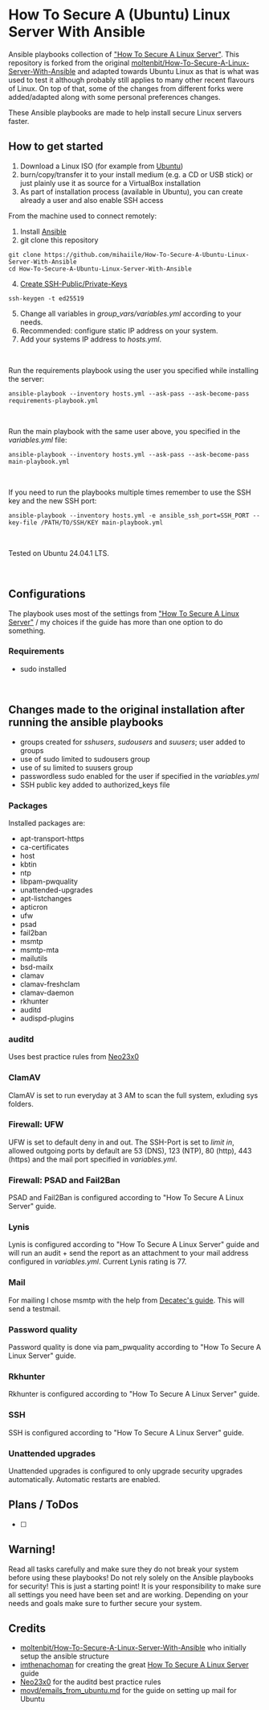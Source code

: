 # How To Secure A (Ubuntu) Linux Server With Ansible
Ansible playbooks collection of ["How To Secure A Linux Server"](https://github.com/imthenachoman/How-To-Secure-A-Linux-Server).
This repository is forked from the original [moltenbit/How-To-Secure-A-Linux-Server-With-Ansible](https://github.com/moltenbit/How-To-Secure-A-Linux-Server-With-Ansible) and adapted towards Ubuntu Linux as that is what was used to test it although probably still applies to many other recent flavours of Linux. On top of that, some of the changes from different forks were added/adapted along with some personal preferences changes. 

These Ansible playbooks are made to help install secure Linux servers faster.

## How to get started
1. Download a Linux ISO (for example from [Ubuntu](https://ubuntu.com/))
2. burn/copy/transfer it to your install medium (e.g. a CD or USB stick) or just plainly use it as source for a VirtualBox installation
3. As part of installation process (available in Ubuntu), you can create already a user and also enable SSH access

From the machine used to connect remotely:
1. Install [Ansible](https://docs.ansible.com/ansible/latest/installation_guide/intro_installation.html)
2. git clone this repository
  ```
  git clone https://github.com/mihaiile/How-To-Secure-A-Ubuntu-Linux-Server-With-Ansible
  cd How-To-Secure-A-Ubuntu-Linux-Server-With-Ansible
  ```
4. [Create SSH-Public/Private-Keys](https://github.com/imthenachoman/How-To-Secure-A-Linux-Server#ssh-publicprivate-keys)
  ```
  ssh-keygen -t ed25519
  ```

5. Change all variables in *group_vars/variables.yml* according to your needs.
7. Recommended: configure static IP address on your system.
8. Add your systems IP address to *hosts.yml*.

&nbsp;

Run the requirements playbook using the user you specified while installing the server:

    ansible-playbook --inventory hosts.yml --ask-pass --ask-become-pass requirements-playbook.yml

&nbsp;

Run the main playbook with the same user above, you specified in the *variables.yml* file:

    ansible-playbook --inventory hosts.yml --ask-pass --ask-become-pass main-playbook.yml

&nbsp;

If you need to run the playbooks multiple times remember to use the SSH key and the new SSH port:

    ansible-playbook --inventory hosts.yml -e ansible_ssh_port=SSH_PORT --key-file /PATH/TO/SSH/KEY main-playbook.yml

&nbsp;

Tested on Ubuntu 24.04.1 LTS.

&nbsp;

## Configurations
The playbook uses most of the settings from ["How To Secure A Linux Server"](https://github.com/imthenachoman/How-To-Secure-A-Linux-Server) / my choices if the guide has more than one option to do something.

### Requirements
- sudo installed

&nbsp;

## Changes made to the original installation after running the ansible playbooks
- groups created for *sshusers*, *sudousers* and *suusers*; user added to groups
- use of sudo limited to sudousers group
- use of su limited to suusers group
- passwordless sudo enabled for the user if specified in the *variables.yml* 
- SSH public key added to authorized_keys file

### Packages
Installed packages are:
- apt-transport-https
- ca-certificates
- host
- kbtin
- ntp
- libpam-pwquality
- unattended-upgrades
- apt-listchanges
- apticron
- ufw
- psad
- fail2ban
- msmtp
- msmtp-mta
- mailutils
- bsd-mailx
- clamav
- clamav-freshclam
- clamav-daemon
- rkhunter
- auditd
- audispd-plugins

### auditd
Uses best practice rules from [Neo23x0](https://github.com/Neo23x0) 

### ClamAV
ClamAV is set to run everyday at 3 AM to scan the full system, exluding sys folders.

### Firewall: UFW
UFW is set to default deny in and out. 
The SSH-Port is set to *limit in*, allowed outgoing ports by default are 53 (DNS), 123 (NTP), 80 (http), 443 (https) and the mail port specified in *variables.yml*.

### Firewall: PSAD and Fail2Ban
PSAD and Fail2Ban is configured according to "How To Secure A Linux Server" guide.

### Lynis
Lynis is configured according to "How To Secure A Linux Server" guide and will run an audit + send the report as an attachment to your mail address configured in *variables.yml*.
Current Lynis rating is 77.

### Mail
For mailing I chose msmtp with the help from [Decatec's guide](https://decatec.de/linux/linux-einfach-e-mails-versenden-mit-msmtp/). This will send a testmail.

### Password quality
Password quality is done via pam_pwquality according to "How To Secure A Linux Server" guide.

### Rkhunter
Rkhunter is configured according to "How To Secure A Linux Server" guide.

### SSH
SSH is configured according to "How To Secure A Linux Server" guide.

### Unattended upgrades
Unattended upgrades is configured to only upgrade security upgrades automatically. Automatic restarts are enabled.

## Plans / ToDos
- [ ] 

## Warning!
Read all tasks carefully and make sure they do not break your system before using these playbooks!
Do not rely solely on the Ansible playbooks for security! This is just a starting point!
It is your responsibility to make sure all settings you need have been set and are working.
Depending on your needs and goals make sure to further secure your system.

## Credits
- [moltenbit/How-To-Secure-A-Linux-Server-With-Ansible](https://github.com/moltenbit/How-To-Secure-A-Linux-Server-With-Ansible) who initially setup the ansible structure
- [imthenachoman](https://github.com/imthenachoman) for creating the great [How To Secure A Linux Server](https://github.com/imthenachoman/How-To-Secure-A-Linux-Server) guide
- [Neo23x0](https://github.com/Neo23x0) for the auditd best practice rules
- [movd/emails_from_ubuntu.md](https://gist.github.com/movd/7a9e3db63d076f85d16c7dcde62fe401) for the guide on setting up mail for Ubuntu
